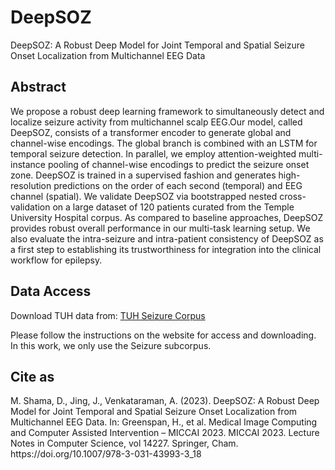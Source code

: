 # DeepSOZ
DeepSOZ: A Robust Deep Model for Joint Temporal and Spatial Seizure Onset Localization from Multichannel EEG Data

<h2> Abstract </h2>
We propose a robust deep learning framework to simultaneously detect and localize seizure activity from multichannel scalp EEG.Our model, called DeepSOZ, consists of a transformer encoder to generate global and channel-wise encodings. The global branch is combined with an LSTM for temporal seizure detection. In parallel, we employ attention-weighted multi-instance pooling of channel-wise encodings to predict the seizure onset zone. DeepSOZ is trained in a supervised fashion and generates high-resolution predictions on the order of each second (temporal) and EEG channel (spatial). We validate DeepSOZ via bootstrapped nested cross-validation on a large dataset of 120 patients curated from the Temple University Hospital corpus. As compared to baseline approaches, DeepSOZ provides robust overall performance in our multi-task learning setup. We also evaluate the intra-seizure and intra-patient consistency of DeepSOZ as a first step to establishing its trustworthiness for integration into the clinical workflow for epilepsy.

<h2> Data Access </h2>
<p>Download TUH data from: <a href="https://isip.piconepress.com/projects/tuh_eeg/">TUH Seizure Corpus</a></p>
Please follow the instructions on the website for access and downloading. In this work, we only use the Seizure subcorpus. 

<h2> Cite as </h2>
<p> M. Shama, D., Jing, J., Venkataraman, A. (2023). DeepSOZ: A Robust Deep Model for Joint Temporal and Spatial Seizure Onset Localization from Multichannel EEG Data. In: Greenspan, H., et al. Medical Image Computing and Computer Assisted Intervention – MICCAI 2023. MICCAI 2023. Lecture Notes in Computer Science, vol 14227. Springer, Cham. https://doi.org/10.1007/978-3-031-43993-3_18 </p>


